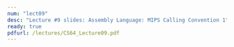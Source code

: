 ```yaml
---
num: "lect09"
desc: "Lecture #9 slides: Assembly Language: MIPS Calling Convention 1"
ready: true
pdfurl: /lectures/CS64_Lecture09.pdf
---
```


